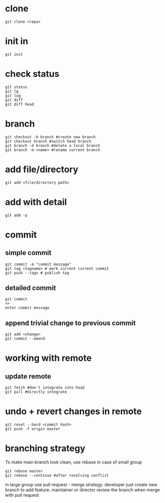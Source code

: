# clone
```
git clone <repo>
```
# init in <directory>
```
git init
```
# check status
```
git status
git lg
git log
git diff
git diff head
```

# branch
```
git checkout -b branch #create new branch
git checkout branch #switch head branch
git branch -d branch #delete a local branch
git branch -m <name> #rename current branch
```
# add file/directory
```
git add <file/directory path>
```
# add with detail
```
git add -p
```
# commit
## simple commit
```
git commit -m "commit message"
git tag <tagname> # mark current current commit
git push --tags # publish tag
```
## detailed commit
```
git commit
>>
enter commit message
```
## append trivial change to previous commit
```
git add <change>
git commit --amend
```
# working with remote
## update remote
```
git fetch #don't integrate into head
git pull #directly integrate
```

# undo + revert changes in remote
```
git reset --hard <commit hash>
git push -f origin master
```
# branching strategy
To make main branch look clean, use rebase in case of small group
```
git rebase master
git rebase --continue #after resolving conflict
```

in large group
use pull request - merge strategy.
developer just create new branch to add feature.
maintainer or director review the branch when merge with pull request
